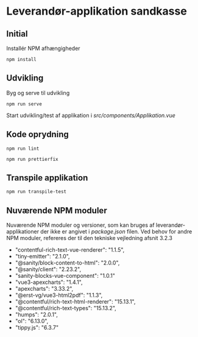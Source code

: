 # Leverandør-applikation sandkasse

## Initial
Installér NPM afhængigheder
```
npm install
```
## Udvikling

Byg og serve til udvikling
```
npm run serve
```

Start udvikling/test af applikation i _src/components/Applikation.vue_

## Kode oprydning

```
npm run lint
```

```
npm run prettierfix
```

## Transpile applikation
```
npm run transpile-test
```

## Nuværende NPM moduler

Nuværende NPM moduler og versioner, som kan bruges af leverandør-applikationer der ikke er angivet i _package.json_ filen. Ved behov for andre NPM moduler, refereres der til den tekniske vejledning afsnit 3.2.3

* "contentful-rich-text-vue-renderer": "1.1.5",
* "tiny-emitter": "2.1.0",
* "@sanity/block-content-to-html": "2.0.0",
* "@sanity/client": "2.23.2",
* "sanity-blocks-vue-component": "1.0.1"
* "vue3-apexcharts": "1.4.1",
* "apexcharts": "3.33.2",
* "@erst-vg/vue3-html2pdf": "1.1.3",
* "@contentful/rich-text-html-renderer": "15.13.1",
* "@contentful/rich-text-types": "15.13.2",
* "humps": "2.0.1",
* "ol": "6.13.0",
* "tippy.js": "6.3.7"